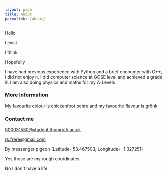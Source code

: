 ```yaml
---
layout: page
title: About
permalink: /about/
---
```

Hello

I exist

I think

Hopefully


I have had previous experience with Python and a brief encounter with C++, I did not enjoy it.
I did computer science at GCSE level and achieved a grade 9.
I am also doing physics and maths for my A-Levels


### More Information
My favourite colour is chickenfoot ochre and my favourite flavour is grönk

### Contact me

000031530@student.thomroth.ac.uk

[rs.frere@gmail.com](mailto:rs.frere@gmail.com)

By messenger pigeon (Latitude- 53.467503, Longitude- -1.327251)

Yes those are my rough coordinates

No I don't have a life
